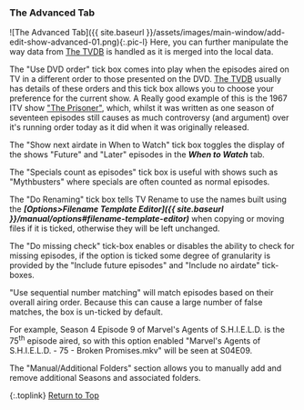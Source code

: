 <!-- START ADD/EDIT SHOW [The Advanced Tab] -- -->
### The Advanced Tab

![The Advanced Tab]({{ site.baseurl }}/assets/images/main-window/add-edit-show-advanced-01.png){:.pic-l}
Here, you can further manipulate the way data from [The&nbsp;TVDB](http://thetvdb.com "Visit thetvdb.com") is handled as it is merged into the local data.

The "Use DVD order" tick box comes into play when the episodes aired on TV in a different order to those presented on the DVD. [The&nbsp;TVDB](http://thetvdb.com "Visit thetvdb.com") usually has details of these orders and this tick box allows you to choose your preference for the current show. 
A Really good example of this is the 1967 ITV show ["The Prisoner"](https://www.thetvdb.com/?tab=season&seriesid=74805&seasonid=8058&lid=7 "Visit \"The Prisoner\" on TheTVDB"), which, whilst it was written as one season of seventeen episodes still causes as much controversy (and argument) over it's running order today as it did when it was originally released.

The "Show next airdate in When to Watch" tick box toggles the display of the shows "Future" and "Later" episodes in the _**When to Watch**_ tab.

The "Specials count as episodes" tick box is useful with shows such as "Mythbusters" where specials are often counted as normal episodes.

The "Do Renaming" tick box tells TV&nbsp;Rename to use the names built using the _**[Options>Filename&nbsp;Template&nbsp;Editor]({{ site.baseurl }}/manual/options#filename-template-editor)**_ when copying or moving files if it is ticked, otherwise they will be left unchanged.

The "Do missing check" tick-box enables or disables the ability to check for missing episodes, if the option is ticked some degree of granularity is provided by the "Include future episodes" and "Include no airdate" tick-boxes.

"Use sequential number matching" will match episodes based on their overall airing order. Because this can cause a large number of false matches, the box is un-ticked by default.

For example, Season 4 Episode 9 of Marvel's Agents of S.H.I.E.L.D. is the 75<sup>th</sup> episode aired, so with this option enabled "Marvel's Agents of S.H.I.E.L.D. - 75 - Broken Promises.mkv" will be seen at S04E09.

The "Manual/Additional Folders" section allows you to manually add and remove additional Seasons and associated folders.

{:.toplink}
[Return to Top]()
<!-- END ADD/EDIT SHOW [The Advanced Tab] ---- -->

